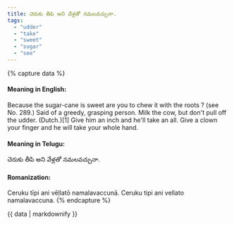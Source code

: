 ```yaml
---
title: చెరుకు తీపి అని వేళ్లతో నమలవచ్చునా.
tags:
  - "udder"
  - "take"
  - "sweet"
  - "sugar"
  - "see"
---
```


{% capture data %}
#### Meaning in English:
Because the sugar-cane is sweet are you to chew it with the roots ?
(see No. 289.)
Said of a greedy, grasping person.
Milk the cow, but don't pull off the udder. (Dutch.)[1]
Give him an inch and he'll take an all.
Give a clown your finger and he will take your whole hand.

#### Meaning in Telugu:
చెరుకు తీపి అని వేళ్లతో నమలవచ్చునా.

#### Romanization:
Ceruku tīpi ani vēḷlatō namalavaccunā.
Ceruku tipi ani vellato namalavaccuna.
{% endcapture %}

{{ data | markdownify }}

